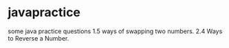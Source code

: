 # javapractice
some java practice questions 
  1.5 ways of swapping two numbers.
  2.4 Ways to Reverse a Number.
